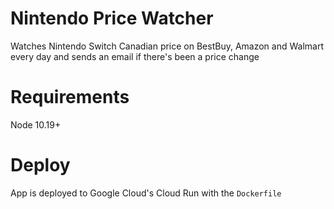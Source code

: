 # Nintendo Price Watcher

Watches Nintendo Switch Canadian price on BestBuy, Amazon and Walmart every day and sends an email if there's been a price change

# Requirements

Node 10.19+

# Deploy

App is deployed to Google Cloud's Cloud Run with the `Dockerfile`
